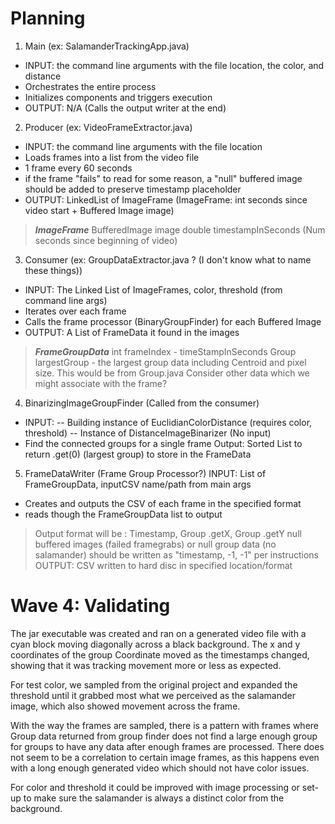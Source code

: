 # Planning
1. Main (ex: SalamanderTrackingApp.java)
- INPUT: the command line arguments with the file location, the color, and distance
- Orchestrates the entire process
- Initializes components and triggers execution
- OUTPUT: N/A (Calls the output writer at the end)
2. Producer (ex: VideoFrameExtractor.java)
- INPUT: the command line arguments with the file location
- Loads frames into a list from the video file
- 1 frame every 60 seconds
- if the frame "fails" to read for some reason, a "null" buffered image should be added to preserve timestamp placeholder
- OUTPUT: LinkedList of ImageFrame (ImageFrame: int seconds since video start + Buffered Image image)
> ***ImageFrame***
> BufferedImage image
> double timestampInSeconds (Num seconds since beginning of video)
3. Consumer (ex: GroupDataExtractor.java ? (I don't know what to name these things))
- INPUT: The Linked List of ImageFrames, color, threshold (from command line args)
- Iterates over each frame
- Calls the frame processor (BinaryGroupFinder) for each Buffered Image
- OUTPUT: A List of FrameData it found in the images
> ***FrameGroupData***
> int frameIndex - timeStampInSeconds
> Group largestGroup - the largest group data including Centroid and pixel size. This would be from Group.java
> Consider other data which we might associate with the frame?
4. BinarizingImageGroupFinder (Called from the consumer)
- INPUT: 
-- Building instance of EuclidianColorDistance (requires color, threshold)
-- Instance of DistanceImageBinarizer (No input)
- Find the connected groups for a single frame
Output: Sorted List<Groups> to return .get(0) (largest group) to store in the FrameData
5. FrameDataWriter (Frame Group Processor?)
INPUT: List of FrameGroupData, inputCSV name/path from main args
- Creates and outputs the CSV of each frame in the specified format
- reads though the FrameGroupData list to output 
> Output format will be : Timestamp, Group .getX, Group .getY
> null buffered images (failed framegrabs) or null group data (no salamander) should be written as "timestamp, -1, -1" per instructions
OUTPUT: CSV written to hard disc in specified location/format


# Wave 4: Validating
The jar executable was created and ran on a generated video file with a cyan block moving diagonally across a black background. The x and y coordinates of the group Coordinate moved as the timestamps changed, showing that it was tracking movement more or less as expected. 

For test color, we sampled from the original project and expanded the threshold until it grabbed most what we perceived as the salamander image, which also showed movement across the frame. 

With the way the frames are sampled, there is a pattern with frames where Group data returned from group finder does not find a large enough group for groups to have any data after enough frames are processed. There does not seem to be a correlation to certain image frames, as this happens even with a long enough generated video which should not have color issues.

For color and threshold it could be improved with image processing or set-up to make sure the salamander is always a distinct color from the background. 